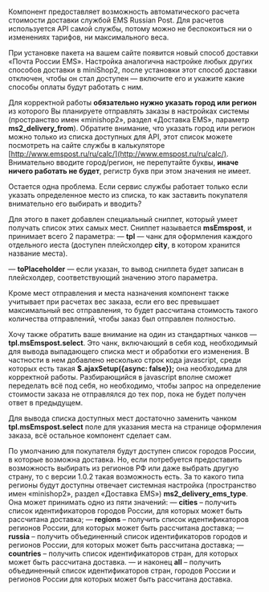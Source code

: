 Компонент предоставляет возможность автоматического расчета стоимости доставки службой EMS Russian Post. Для расчетов используется API самой службы, потому можно не беспокоиться ни о изменениях тарифов, ни максимального веса.

При установке пакета на вашем сайте появится новый способ доставки «Почта России EMS». Настройка аналогична настройке любых других способов доставки в miniShop2, после установки этот способ доставки отключен, чтобы он стал доступен — включите его и укажите какие способы оплаты будут работать с ним.

Для корректной работы 
**обязательно нужно указать город или регион** из которого Вы планируете отправлять заказы в настройках системы (пространство имен «minishop2», раздел «Доставка EMS», параметр **ms2_delivery_from**). Обратите внимание, что указать город или регион можно только из списка доступных для API, этот список можете посмотреть на сайте службы в калькуляторе [http://www.emspost.ru/ru/calc/](http://www.emspost.ru/ru/calc/). Внимательно вводите город/регион, не перепутайте буквы, **иначе ничего работать не будет**, регистр букв при этом значения не имеет.

Остается одна проблема. Если сервис службы работает только если указать определенное место из списка, то как заставить покупателя внимательно его выбирать и вводить?

Для этого в пакет добавлен специальный сниппет, который умеет получать список этих самых мест. Сниппет называется 
**msEmspost**, и принимает всего 2 параметра:
—  **tpl** — чанк для оформления каждого отдельного иеста (доступен плейсхолдер **city**, в котором хранится название места).

—  **toPlaceholder** — если указан, то вывод сниппета будет записан в плейсхолдер, соответствующий значению этого параметра.

Кроме мест отправления и места назначения компонент также учитывает при расчетах вес заказа, если его вес превышает максимальный вес отправления, то будет рассчитана стоимость такого количества отправлений, чтобы заказ был отправлен полностью.

Хочу также обратить ваше внимание на один из стандартных чанков — 
**tpl.msEmspost.select**. Это чанк, включающий в себя код, необходимый для вывода выпадающего списка мест и обработки его изменения. В частности в нем добавлено несколько строк кода javascript, среди которых есть такая **$.ajaxSetup({async: false});** она необходима для корректной работы. Разбирающийся в javascript вполне сможет переделать всё под себя, но необходимо, чтобы запрос на определение стоимости заказа не отправлялся до тех пор, пока не будет получен ответ в предыдущем.

Для вывода списка доступных мест достаточно заменить чанком 
**tpl.msEmspost.select** поле для указания места на странице оформления заказа, всё остальное компонент сделает сам.

По умолчанию для покупателя будут доступен список городов России, в которые возможна доставка. Но, если потребуется предоставить возможность выбирать из регионов РФ или даже выбрать другую страну, то с версии 1.0.2 такая возможность есть. За то какого типа регионы будут доступны отвечает системная настройка (пространство имен «minishop2», раздел «Доставка EMS») **ms2_delivery_ems_type**. Она может принимать одно из пяти значений:
—  **cities** – получить список идентификаторов городов России, для которых может быть рассчитана доставка;
—  **regions** – получить список идентификаторов регионов России, для которых может быть рассчитана доставка;
—  **russia** – получить объединенный список идентификаторов городов и регионов России, для которых может быть рассчитана доставка;
—  **countries** – получить список идентификаторов стран, для которых может быть рассчитана доставка.
—  и наконец **all** – получить объединенный список идентификаторов стран, городов России и регионов России для которых может быть рассчитана доставка.